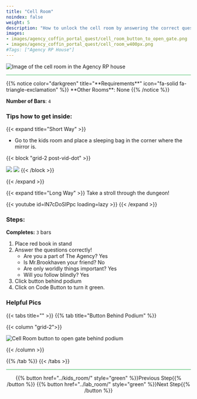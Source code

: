 ```yaml
---
title: "Cell Room"
noindex: false
weight: 5
description: "How to unlock the cell room by answering the correct questions."
images:
- images/agency_coffin_portal_quest/cell_room_button_to_open_gate.png
- images/agency_coffin_portal_quest/cell_room_w400px.png
#Tags: ["Agency RP House"]
---
```


![Image of the cell room in the Agency RP house](/images/agency_coffin_portal_quest/cell_room_w400px.png)

<hr style="background-color: #28b44c" size=8>
{{% notice color="darkgreen" title="**Requirements**" icon="fa-solid fa-triangle-exclamation"  %}}
**Other Rooms**: None
{{% /notice %}}

**Number of Bars**: `4`

### Tips how to get inside:

{{< expand title="Short Way" >}}

- Go to the kids room and place a sleeping bag in the corner where the mirror is.

{{< block "grid-2 post-vid-dot" >}}

![](/images/agency_coffin_portal_quest/cell_room_sleeping_bag_from_kids_room.png)
![](/images/agency_coffin_portal_quest/cell_room_sleeping_bag_from_kids_room_through_the_wall.png)
{{< /block >}}

{{< /expand >}}

{{< expand title="Long Way" >}}
Take a stroll through the dungeon!

{{< youtube id=lN7cDoSIPpc loading=lazy >}}
{{< /expand >}}


### Steps:

**Completes:** `3` bars
1. Place red book in stand
1. Answer the questions correctly! 
    - Are you a part of The Agency? Yes
    - Is Mr.Brookhaven your friend? No
    - Are only worldly things important? Yes
    - Will you follow blindly? Yes
1. Click button behind podium
1. Click on Code Button to turn it green.


### Helpful Pics
{{< tabs title="" >}}
{{% tab title="Button Behind Podium" %}}

{{< column "grid-2">}}

![Cell Room button to open gate behind podium](/images/agency_coffin_portal_quest/cell_room_button_to_open_gate.png)

{{< /column >}}

{{% /tab %}}
{{< /tabs >}}

<hr style="background-color: #28b44c" size=8>

<div align="center">{{% button href="../kids_room/" style="green" %}}Previous Step{{% /button %}} {{% button href="../lab_room/" style="green" %}}Next Step{{% /button %}}</div>